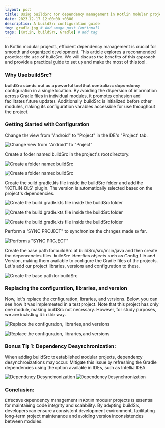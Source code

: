 ```yaml
---
layout: post
title: Using buildSrc for dependency management in Kotlin modular projects
date: 2023-12-17 12:00:00 +0300
description: A buildSrc configuration guide
img: gradle.jpg # Add image post (optional)
tags: [Kotlin, buildSrc, Gradle] # add tag
---
```


In Kotlin modular projects, efficient dependency management is crucial for smooth and organized development. This article explores a recommended practice: the use of buildSrc. We will discuss the benefits of this approach and provide a practical guide to set up and make the most of this tool.

### Why Use buildSrc?

buildSrc stands out as a powerful tool that centralizes dependency configuration in a single location. By avoiding the dispersion of information across Gradle files in individual modules, it promotes cohesion and facilitates future updates. Additionally, buildSrc is initialized before other modules, making its configuration variables accessible for use throughout the project.

### Getting Started with Configuration

Change the view from "Android" to "Project" in the IDE's "Project" tab.

![Change view from "Android" to "Project"]({{site.baseurl}}/assets/img/posts/post1/img1.png)

Create a folder named buildSrc in the project's root directory.

![Create a folder named buildSrc]({{site.baseurl}}/assets/img/posts/post1/img2.png)

![Create a folder named buildSrc]({{site.baseurl}}/assets/img/posts/post1/img3.png)

Create the build.gradle.kts file inside the buildSrc folder and add the 'KOTLIN-DLS' plugin. The version is automatically selected based on the project's dependencies.

![Create the build.gradle.kts file inside the buildSrc folder]({{site.baseurl}}/assets/img/posts/post1/img4.png)

![Create the build.gradle.kts file inside the buildSrc folder]({{site.baseurl}}/assets/img/posts/post1/img5.png)

![Create the build.gradle.kts file inside the buildSrc folder]({{site.baseurl}}/assets/img/posts/post1/img6.png)

Perform a "SYNC PROJECT" to synchronize the changes made so far.

![Perform a "SYNC PROJECT"]({{site.baseurl}}/assets/img/posts/post1/img7.png)

Create the base path for buildSrc at buildSrc/src/main/java and then create the dependencies files. buildSrc identifies objects such as Config, Lib and Version, making them available to configure the Gradle files of the projects. Let's add our project libraries, versions and configuration to these.

![Create the base path for buildSrc]({{site.baseurl}}/assets/img/posts/post1/img8.png)

### Replacing the configuration, libraries, and version

Now, let's replace the configuration, libraries, and versions. Below, you can see how it was implemented in a test project. Note that this project has only one module, making buildSrc not necessary. However, for study purposes, we are including it in this way.

![Replace the configuration, libraries, and versions]({{site.baseurl}}/assets/img/posts/post1/img9.png)

![Replace the configuration, libraries, and versions]({{site.baseurl}}/assets/img/posts/post1/img10.png)

### Bonus Tip 1: Dependency Desynchronization:

When adding buildSrc to established modular projects, dependency desynchronizations may occur. Mitigate this issue by refreshing the Gradle dependencies using the option available in IDEs, such as IntelliJ IDEA.

![Dependency Desynchronization]({{site.baseurl}}/assets/img/posts/post1/img11.png)
![Dependency Desynchronization]({{site.baseurl}}/assets/img/posts/post1/img12.png)

### Conclusion:

Effective dependency management in Kotlin modular projects is essential for maintaining code integrity and scalability. By adopting buildSrc, developers can ensure a consistent development environment, facilitating long-term project maintenance and avoiding version inconsistencies between modules.